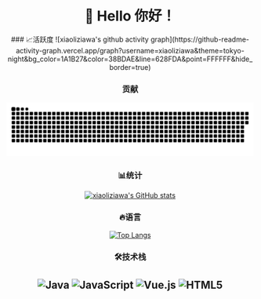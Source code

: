 # <div align="center">👋 Hello 你好！</div>

<div align="center">
### 📈活跃度
![xiaoliziawa's github activity graph](https://github-readme-activity-graph.vercel.app/graph?username=xiaoliziawa&theme=tokyo-night&bg_color=1A1B27&color=38BDAE&line=628FDA&point=FFFFFF&hide_border=true)

### 贡献
<picture>
  <source media="(prefers-color-scheme: dark)" srcset="https://raw.githubusercontent.com/xiaoliziawa/xiaoliziawa/output/github-contribution-grid-snake-dark.svg" />
  <source media="(prefers-color-scheme: light)" srcset="https://raw.githubusercontent.com/xiaoliziawa/xiaoliziawa/output/github-contribution-grid-snake.svg" />
  <img alt="github-snake" src="https://raw.githubusercontent.com/xiaoliziawa/xiaoliziawa/output/github-contribution-grid-snake.svg" />
</picture>

### 📊统计
[![xiaoliziawa's GitHub stats](https://github-readme-stats.vercel.app/api?username=xiaoliziawa&show_icons=true&theme=tokyonight)](https://github.com/xiaoliziawa)

### 🔥语言
[![Top Langs](https://github-readme-stats.vercel.app/api/top-langs/?username=xiaoliziawa&layout=compact&theme=tokyonight)](https://github.com/xiaoliziawa)


### 🛠️技术栈
![Java](https://img.shields.io/badge/-Java-007396?style=flat-square&logo=java&logoColor=white)
![JavaScript](https://img.shields.io/badge/-JavaScript-F7DF1E?style=flat-square&logo=javascript&logoColor=black)
![Vue.js](https://img.shields.io/badge/-Vue.js-4FC08D?style=flat-square&logo=vue.js&logoColor=white)
![HTML5](https://img.shields.io/badge/-HTML5-E34F26?style=flat-square&logo=html5&logoColor=white)
---

</div>